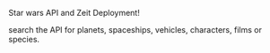 Star wars API and Zeit Deployment! 

search the API for planets, spaceships, vehicles, characters, films or species.